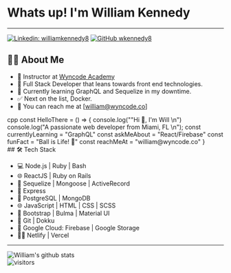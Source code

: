 # Whats up! I'm William Kennedy

---

[![Linkedin: williamkennedy8](https://img.shields.io/badge/-williamkennedy8-blue?style=flat-square&logo=Linkedin&logoColor=white&link=https://www.linkedin.com/in/williamkennedy8/)](https://www.linkedin.com/in/williamkennedy8/)
[![GitHub wkennedy8](https://img.shields.io/github/followers/wkennedy8?label=follow&style=social)](https://github.com/wkennedy8)

## 👨‍💻 About Me

- 💼 Instructor at [Wyncode Academy](https://github.com/wyncode)
- 🤔 Full Stack Developer that leans towards front end technologies.
- 🌱 Currently learning GraphQL and Sequelize in my downtime.
- ✅ Next on the list, Docker.
- 📩 You can reach me at [william@wyncode.co]

<div>
cpp  
                                    const HelloThere = () => {
                                      console.log(""Hi 👋, I'm Will \n")
                                      console.log("A passionate web developer from Miami, FL \n");
                                      const currentlyLearning = "GraphQL"
                                      const askMeAbout = "React/Firebase"
                                      const funFact = "Ball is Life! 🏀"
                                      const reachMeAt = "william@wyncode.co"
                                    }
                                  
</div>
## 🛠 Tech Stack

- 💻 Node.js | Ruby | Bash
- 🌐 ReactJS | Ruby on Rails
- 🦊 Sequelize | Mongoose | ActiveRecord
- 🐙 Express
- 🐘 PostgreSQL | MongoDB
- 🌐 JavaScript | HTML | CSS | SCSS
- 🦜 Bootstrap | Bulma | Material UI
- 🔧 Git | Dokku
- 🚢 Google Cloud: Firebase | Google Storage
- 🏄‍♂️ Netlify | Vercel

---

![William's github stats](https://github-readme-stats.vercel.app/api?username=wkennedy8&show_icons=true)
<br />
![visitors](https://visitor-badge.laobi.icu/badge?page_id=wkennedy8.wkennedy8)

<!--
**wkennedy8/wkennedy8** is a ✨ _special_ ✨ repository because its `README.md` (this file) appears on your GitHub profile.

Here are some ideas to get you started:

- 🔭 I’m currently working on ...
- 🌱 I’m currently learning ...
- 👯 I’m looking to collaborate on ...
- 🤔 I’m looking for help with ...
- 💬 Ask me about ...
- 📫 How to reach me: ...
- 😄 Pronouns: ...
- ⚡ Fun fact: ...
-->
